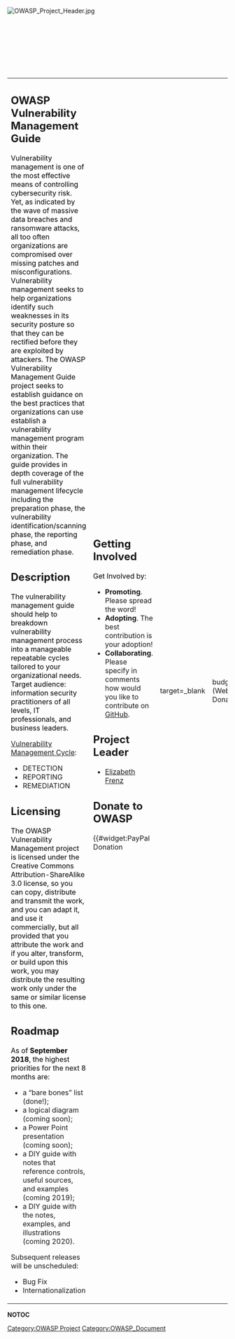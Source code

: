 <div style="width:100%;height:160px;border:0,margin:0;overflow: hidden;">

![OWASP_Project_Header.jpg](OWASP_Project_Header.jpg
"OWASP_Project_Header.jpg")

</div>

<table>
<tbody>
<tr class="odd">
<td><h2 id="owasp_vulnerability_management_guide">OWASP Vulnerability Management Guide</h2>
<p><span style="color:#000000"> Vulnerability management is one of the most effective means of controlling cybersecurity risk. Yet, as indicated by the wave of massive data breaches and ransomware attacks, all too often organizations are compromised over missing patches and misconfigurations. Vulnerability management seeks to help organizations identify such weaknesses in its security posture so that they can be rectified before they are exploited by attackers. The OWASP Vulnerability Management Guide project seeks to establish guidance on the best practices that organizations can use establish a vulnerability management program within their organization. The guide provides in depth coverage of the full vulnerability management lifecycle including the preparation phase, the vulnerability identification/scanning phase, the reporting phase, and remediation phase. </span></p>
<h2 id="description">Description</h2>
<p><span style="color:#000000"> The vulnerability management guide should help to breakdown vulnerability management process into a manageable repeatable cycles tailored to your organizational needs. Target audience: information security practitioners of all levels, IT professionals, and business leaders.</p>
<p><a href="Talk:OWASP_Vulnerability_Management_Guide#OWASP_Vulnerability_Management_Guide_v.1" title="wikilink">Vulnerability Management Cycle</a>:</p>
<ul>
<li>DETECTION</li>
<li>REPORTING</li>
<li>REMEDIATION</li>
</ul>
<p></span></p>
<h2 id="licensing">Licensing</h2>
<p><span style="color:#000000"> The OWASP Vulnerability Management project is licensed under the Creative Commons Attribution-ShareAlike 3.0 license, so you can copy, distribute and transmit the work, and you can adapt it, and use it commercially, but all provided that you attribute the work and if you alter, transform, or build upon this work, you may distribute the resulting work only under the same or similar license to this one. </span></p>
<h2 id="roadmap">Roadmap</h2>
<p><span style="color:#000000"> As of <strong>September 2018</strong>, the highest priorities for the next 8 months are:</p>
<ul>
<li>a “bare bones” list (done!);</li>
<li>a logical diagram (coming soon);</li>
<li>a Power Point presentation (coming soon);</li>
<li>a DIY guide with notes that reference controls, useful sources, and examples (coming 2019);</li>
<li>a DIY guide with the notes, examples, and illustrations (coming 2020).</li>
</ul>
<p>Subsequent releases will be unscheduled:</p>
<ul>
<li>Bug Fix</li>
<li>Internationalization</li>
</ul>
<p></span></p></td>
<td><h2 id="getting_involved">Getting Involved</h2>
<p><span style="color:#000000"> Get Involved by:</p>
<ul>
<li><strong>Promoting</strong>. Please spread the word!</li>
<li><strong>Adopting</strong>. The best contribution is your adoption!</li>
<li><strong>Collaborating</strong>. Please specify in comments how would you like to contribute on <a href="https://github.com/lizfrenz/owasp-vuln-mngmnt">GitHub</a>.</li>
</ul>
<p></span></p>
<h2 id="project_leader">Project Leader</h2>
<p><span style="color:#000000"></p>
<ul>
<li><a href="https://www.owasp.org/index.php/User:Efrenz">Elizabeth Frenz</a></li>
</ul>
<p></span></p>
<h2 id="donate_to_owasp">Donate to OWASP</h2>
<div class="center" style="width: auto; margin-left: auto; margin-right: auto;">
<p>{{#widget:PayPal Donation</p></td>
<td><p>target=_blank</p></td>
<td><p>budget=Other (Website Donation) }}</p>
</div></td>
</tr>
</tbody>
</table>

__NOTOC__ <headertabs />

[Category:OWASP Project](Category:OWASP_Project "wikilink")
[Category:OWASP_Document](Category:OWASP_Document "wikilink")